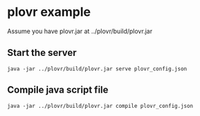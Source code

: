 plovr example
===================

Assume you have plovr.jar at ../plovr/build/plovr.jar

Start the server
-------------------
`java -jar ../plovr/build/plovr.jar serve plovr_config.json`


Compile java script file
-------------------
`java -jar ../plovr/build/plovr.jar compile plovr_config.json`